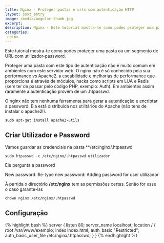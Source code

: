 ```yaml
---
title: Nginx - Proteger pastas e urls com autenticação HTTP
layout: post_entry
image: /media/angular-thumb.jpg
excerpt: 
description: Nginx - Este tutorial mostra-te como podes proteger uma pasta ou um segmento de URL com utilizador-password.
categories: 
 nginx
---
```


Este tutorial mostra-te como podes proteger uma pasta ou um segmento de URL com utilizador-password.

Proteger uma pasta com este tipo de autenticação não é muito comum em ambientes com este servidor web. O nginx não é só conhecido pela sua performance vs Apache2, a escabilidade e melhorias de performance que proporciona é através de módulos, hacks como scripts em LUA e Redis (sem ter de passar pelo código PHP, exemplo: Auth). Em ambientes assim raramente a autenticação provém de um .htpasswd.

O nginx não tem nenhuma ferramenta para gerar a autenticação e encriptar a password. Ela está distribuída nos utilitários do Apache (não tens de instalar o apache2!).

	sudo apt-get install apache2-utils

## Criar Utilizador e Password

Vamos guardar as credenciais na pasta **/etc/nginx/.htpasswd

	sudo htpasswd -c /etc/nginx/.htpasswd utilizador

Ele pergunta a password

New password:
Re-type new password:
Adding password for user utilizador

Á partida o directório **/etc/nginx** tem as permissões certas. Senão for esse o caso garante-las

	chown nginx /etc/nginx/.htpasswd


## Configuração

{% highlight bash %}
server {
  listen       80;
  server_name  localhost;
  location / {
      root   /var/www/exemplo;
      index  index.html;
      auth_basic "Restricted";
      auth_basic_user_file /etc/nginx/.htpasswd;
  }
}
{% endhighlight %}